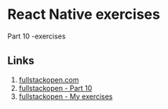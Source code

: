 # React Native exercises

Part 10 -exercises

## Links
1. [fullstackopen.com](https://fullstackopen.com/)
1. [fullstackopen - Part 10](https://fullstackopen.com/en/part10/)
1. [fullstackopen - My exercises](https://github.com/lnxbusdrvr/fullStackOpen/)

